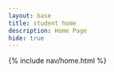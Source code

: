 ```yaml
---
layout: base
title: student home
description: Home Page
hide: true
---
```


{% include nav/home.html %}
